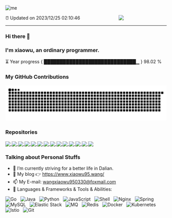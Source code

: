 ![me](https://cdn.jsdelivr.net/gh/wang-xiaowu/picture_repository@master/result.gif)

<img align="right" width="150px" src="https://cdn.jsdelivr.net/gh/wang-xiaowu/picture_repository@master/heart.svg"/>

⏰ Updated on 2023/12/25 02:10:46

---

### Hi there 👋 
### I'm xiaowu, an ordinary programmer. 

⏳ Year progress { █████████████████████████████▁ } 98.02 %

### My GitHub Contributions    

![](https://raw.githubusercontent.com/wang-xiaowu/wang-xiaowu/main/assets/github-contribution-grid-snake.svg)          

### Repositories

<a href="https://github.com/behappy-project/behappy-screw-doc">
  <img align="center" src="https://github-readme-stats.vercel.app/api/pin/?username=behappy-project&repo=behappy-screw-doc&theme=buefy" width="33%"/>
</a>
<a href="https://github.com/behappy-project/behappy-gitbook">
  <img align="center" src="https://github-readme-stats.vercel.app/api/pin/?username=behappy-project&repo=behappy-gitbook&theme=buefy" width="33%"/>
</a>
<a href="https://github.com/behappy-project/behappy-redis">
  <img align="center" src="https://github-readme-stats.vercel.app/api/pin/?username=behappy-project&repo=behappy-redis&theme=buefy" width="33%"/>
</a>
<a href="https://github.com/behappy-project/behappy-url-shortener">
  <img align="center" src="https://github-readme-stats.vercel.app/api/pin/?username=behappy-project&repo=behappy-url-shortener&theme=buefy" width="33%"/>
</a>
<a href="https://github.com/behappy-project/behappy-sentinel-dashboard">
  <img align="center" src="https://github-readme-stats.vercel.app/api/pin/?username=behappy-project&repo=behappy-sentinel-dashboard&theme=buefy" width="33%"/>
</a>
<a href="https://github.com/behappy-hospital">
  <img align="center" src="https://github-readme-stats.vercel.app/api/pin/?username=behappy-hospital&repo=behappy-hospital&theme=buefy" width="33%"/>
</a>
<a href="https://github.com/behappy-project/behappy-netty-chatroom">
  <img align="center" src="https://github-readme-stats.vercel.app/api/pin/?username=behappy-project&repo=behappy-netty-chatroom&theme=buefy" width="33%"/>
</a>
<a href="https://github.com/behappy-project/behappy-canal">
  <img align="center" src="https://github-readme-stats.vercel.app/api/pin/?username=behappy-project&repo=behappy-canal&theme=buefy" width="33%"/>
</a>
<a href="https://github.com/behappy-project/behappy-chatgpt-assistant">
  <img align="center" src="https://github-readme-stats.vercel.app/api/pin/?username=behappy-project&repo=behappy-chatgpt-assistant&theme=buefy" width="33%"/>
</a>
<a href="https://github.com/behappy-project/behappy-test-automation">
  <img align="center" src="https://github-readme-stats.vercel.app/api/pin/?username=behappy-project&repo=behappy-test-automation&theme=buefy" width="33%"/>
</a>
<a href="https://github.com/behappy-other/orange">
  <img align="center" src="https://github-readme-stats.vercel.app/api/pin/?username=behappy-other&repo=orange&theme=buefy" width="33%"/>
</a>
<a href="https://github.com/behappy-gulimall">
  <img align="center" src="https://github-readme-stats.vercel.app/api/pin/?username=behappy-gulimall&repo=behappy-gulimall&theme=buefy" width="33%"/>
</a>
<a href="https://github.com/behappy-project/behappy-redirect">
  <img align="center" src="https://github-readme-stats.vercel.app/api/pin/?username=behappy-project&repo=behappy-redirect&theme=buefy" width="33%"/>
</a>
<a href="https://github.com/behappy-other/nginx-config-reload">
  <img align="center" src="https://github-readme-stats.vercel.app/api/pin/?username=behappy-other&repo=nginx-config-reload&theme=buefy" width="33%"/>
</a>

### Talking about Personal Stuffs  

- 🔭 I’m currently striving for a better life in Dalian.     
- 🤔 My blog 👉 https://www.xiaowu95.wang/         
- 📫 My E-mail: wangxiaowu950330@foxmail.com          
- 🔧 Languages & Frameworks & Tools & Abilities: </br>    

![Go](https://img.shields.io/badge/-Go-black?logo=go&style=social)&nbsp;&nbsp;
![Java](https://img.shields.io/badge/-Java-green?style=social&logo=OpenJDK)&nbsp;&nbsp;
![Python](https://img.shields.io/badge/-Python-black?logo=python&style=social)&nbsp;&nbsp;
![JavaScript](https://img.shields.io/badge/-JavaScript-black?logo=JavaScript&style=social)&nbsp;&nbsp;
![Shell](https://img.shields.io/badge/-Shell-brightgreen?style=social&logo=Shell)&nbsp;&nbsp;
![Nginx](https://img.shields.io/badge/-Nginx-black?logo=nginx&style=social)&nbsp;&nbsp;
![Spring](https://img.shields.io/badge/-Spring-lightgrey?style=social&logo=Spring)&nbsp;&nbsp;
![MySQL](https://img.shields.io/badge/-MySQL-black?logo=mysql&style=social)&nbsp;&nbsp;
![Elastic Stack](https://img.shields.io/badge/-Elastic%20Stack-black?logo=elasticsearch&style=social)&nbsp;&nbsp;
![MQ](https://img.shields.io/badge/-MQ-black?logo=apachekafka&style=social)&nbsp;&nbsp;
![Redis](https://img.shields.io/badge/-Redis-lightgrey?style=social&logo=Redis)&nbsp;&nbsp;
![Docker](https://img.shields.io/badge/-Docker-red?style=social&logo=docker)&nbsp;&nbsp;
![Kubernetes](https://img.shields.io/badge/-Kubernetes-black?logo=kubernetes&style=social)&nbsp;&nbsp;
![Istio](https://img.shields.io/badge/-Istio-black?logo=istio&style=social)&nbsp;&nbsp;
![Git](https://img.shields.io/badge/-Git-black?logo=git&style=social) 

